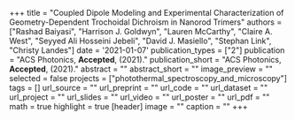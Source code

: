 +++
title = "Coupled Dipole Modeling and Experimental Characterization of Geometry-Dependent Trochoidal Dichroism in Nanorod Trimers"
authors = ["Rashad Baiyasi", "Harrison J. Goldwyn", "Lauren McCarthy", "Claire A. West", "Seyyed Ali Hosseini Jebeli", "David J. Masiello", "Stephan Link", "Christy Landes"]
date = '2021-01-07'
publication_types = ["2"]
publication = "ACS Photonics, **Accepted**, (2021)."
publication_short = "ACS Photonics, **Accepted**, (2021)."
abstract = ""
abstract_short = ""
image_preview = ""
selected = false
projects = ["photothermal_spectroscopy_and_microscopy"]
tags = []
url_source = ""
url_preprint = ""
url_code = ""
url_dataset = ""
url_project = ""
url_slides = ""
url_video = ""
url_poster = ""
url_pdf = ""
math = true
highlight = true
[header]
image = ""
caption = ""
+++
